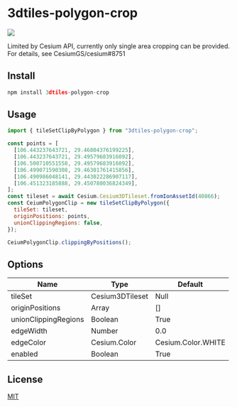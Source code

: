 # 3dtiles-polygon-crop

![](example.gif)

Limited by Cesium API, currently only single area cropping can be provided. For details, see CesiumGS/cesium#8751

## Install

```javascript
npm install 3dtiles-polygon-crop
```

## Usage

```javascript
import { tileSetClipByPolygon } from "3dtiles-polygon-crop";

const points = [
  [106.443237643721, 29.46804376199225],
  [106.443237643721, 29.49579683916092],
  [106.500710551558, 29.49579683916092],
  [106.499071590308, 29.46301761415856],
  [106.490986048141, 29.443022286907117],
  [106.451323185888, 29.450780036824349],
];
const tileset = await Cesium.Cesium3DTileset.fromIonAssetId(40866);
const CeiumPolygonClip = new tileSetClipByPolygon({
  tileSet: tileset,
  originPositions: points,
  unionClippingRegions: false,
});

CeiumPolygonClip.clippingByPositions();
```

## Options

| Name                 | Type            | Default            |
| -------------------- | --------------- | ------------------ |
| tileSet              | Cesium3DTileset | Null               |
| originPositions      | Array           | []                 |
| unionClippingRegions | Boolean         | True               |
| edgeWidth            | Number          | 0.0                |
| edgeColor            | Cesium.Color    | Cesium.Color.WHITE |
| enabled              | Boolean         | True               |

## License

[MIT](LICENSE)
